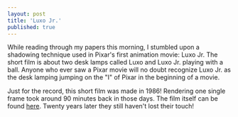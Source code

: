 ```yaml
---
layout: post
title: 'Luxo Jr.'
published: true
---
```


While reading through my papers this morning, I stumbled upon a shadowing technique used in Pixar's first animation movie: Luxo Jr. The short film is about two desk lamps called Luxo and Luxo Jr. playing with a ball. Anyone who ever saw a Pixar movie will no doubt recognize Luxo Jr. as the desk lamping jumping on the "I" of Pixar in the beginning of a movie.

Just for the record, this short film was made in 1986! Rendering one single frame took around 90 minutes back in those days. The film itself can be found [here](http://www.youtube.com/watch?v=PvCWPZfK8pI). Twenty years later they still haven't lost their touch!